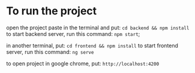 # To run the project
open the project paste in the terminal and put:
```cd backend && npm install```
to start backend server, run this command:
```npm start```;

in another terminal, put:
```cd frontend && npm install```
to start frontend server, run this command:
```ng serve```

to open project in google chrome, put:
```http://localhost:4200```
